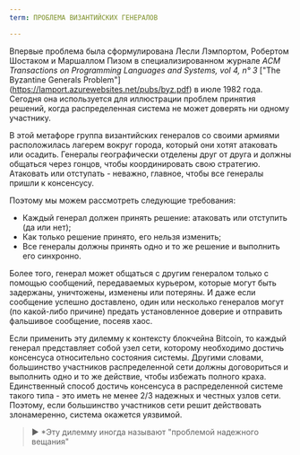 ```yaml
---
term: ПРОБЛЕМА ВИЗАНТИЙСКИХ ГЕНЕРАЛОВ

---
```

Впервые проблема была сформулирована Лесли Лэмпортом, Робертом Шостаком и Маршаллом Пизом в специализированном журнале *ACM Transactions on Programming Languages and Systems, vol 4, n° 3* ["The Byzantine Generals Problem"] (https://lamport.azurewebsites.net/pubs/byz.pdf) в июле 1982 года. Сегодня она используется для иллюстрации проблем принятия решений, когда распределенная система не может доверять ни одному участнику.

В этой метафоре группа византийских генералов со своими армиями расположилась лагерем вокруг города, который они хотят атаковать или осадить. Генералы географически отделены друг от друга и должны общаться через гонцов, чтобы координировать свою стратегию. Атаковать или отступать - неважно, главное, чтобы все генералы пришли к консенсусу.

Поэтому мы можем рассмотреть следующие требования:


- Каждый генерал должен принять решение: атаковать или отступить (да или нет);
- Как только решение принято, его нельзя изменить;
- Все генералы должны принять одно и то же решение и выполнить его синхронно.

Более того, генерал может общаться с другим генералом только с помощью сообщений, передаваемых курьером, которые могут быть задержаны, уничтожены, изменены или потеряны. И даже если сообщение успешно доставлено, один или несколько генералов могут (по какой-либо причине) предать установленное доверие и отправить фальшивое сообщение, посеяв хаос.

Если применить эту дилемму к контексту блокчейна Bitcoin, то каждый генерал представляет собой узел сети, которому необходимо достичь консенсуса относительно состояния системы. Другими словами, большинство участников распределенной сети должны договориться и выполнить одно и то же действие, чтобы избежать полного краха. Единственный способ достичь консенсуса в распределенной системе такого типа - это иметь не менее 2/3 надежных и честных узлов сети. Поэтому, если большинство участников сети решит действовать злонамеренно, система окажется уязвимой.

> ► *Эту дилемму иногда называют "проблемой надежного вещания"